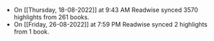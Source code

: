 - On [[Thursday, 18-08-2022]] at 9:43 AM Readwise synced 3570 highlights from 261 books.
- On [[Friday, 26-08-2022]] at 7:59 PM Readwise synced 2 highlights from 1 book.
